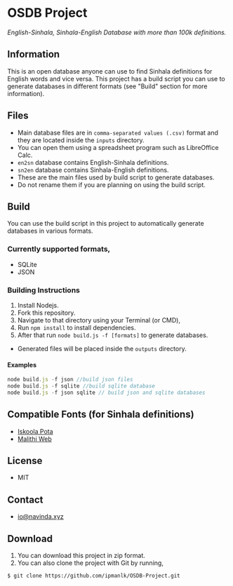 # OSDB Project
*English-Sinhala, Sinhala-English Database with more than 100k definitions.*

## Information
This is an open database anyone can use to find Sinhala definitions for English words and vice versa. This project has a build script you can use to generate databases in different formats (see "Build" section for more information).

## Files
- Main database files are in ```comma-separated values (.csv)``` format and they are located inside the ```inputs``` directory.
- You can open them using a spreadsheet program such as LibreOffice Calc.  
- ```en2sn``` database contains English-Sinhala definitions.
- ```sn2en``` database contains Sinhala-English definitions.
- These are the main files used by build script to generate databases.
- Do not rename them if you are planning on using the build script.

## Build
You can use the build script in this project to automatically generate databases in various formats.

### Currently supported formats,
- SQLite
- JSON

### Building Instructions
1. Install Nodejs.
1. Fork this repository. 
1. Navigate to that directory using your Terminal (or CMD),
1. Run ```npm install``` to install dependencies.
1. After that run ```node build.js -f [formats]``` to generate databases.
- Generated files will be placed inside the ```outputs``` directory.

#### Examples
```javascript
node build.js -f json //build json files
node build.js -f sqlite //build sqlite database
node build.js -f json sqlite // build json and sqlite databases
```


## Compatible Fonts (for Sinhala definitions)
- [Iskoola Pota](http://www.sinhalafonts.org/fonts/13091/iskoola_potha_unicode.html)
- [Malithi Web](http://www.sinhalafonts.org/fonts/13092/malithi_web.html)

## License
- MIT

## Contact
- io@navinda.xyz

## Download
1. You can download this project in zip format.
2. You can also clone the project with Git by running,

```git
$ git clone https://github.com/ipmanlk/OSDB-Project.git
```
